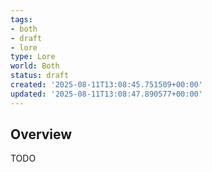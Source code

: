 ```yaml
---
tags:
- both
- draft
- lore
type: Lore
world: Both
status: draft
created: '2025-08-11T13:08:45.751509+00:00'
updated: '2025-08-11T13:08:47.890577+00:00'
---
```



## Overview

TODO
